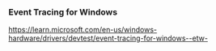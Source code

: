 ### Event Tracing for Windows

https://learn.microsoft.com/en-us/windows-hardware/drivers/devtest/event-tracing-for-windows--etw-